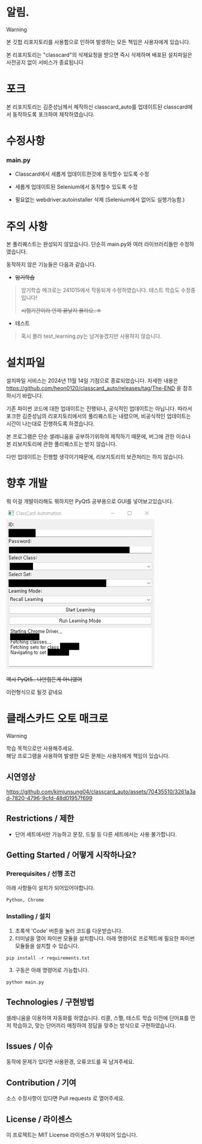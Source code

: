 # 알림.
> [!Warning]
> 본 깃헙 리포지토리를 사용함으로 인하여 발생하는 모든 책임은 사용자에게 있습니다.
>
> 본 리포지토리는 "classcard"의 삭제요청을 받으면 즉시 삭제하며 배포된 설치파일은 사전공지 없이 서비스가 종료됩니다

# 포크
본 리포지토리는 김준성님께서 제작하신 classcard_auto를 업데이트된 classcard에서 동작하도록 포크하여 제작하였습니다.

# 수정사항
### main.py 

* Classcard에서 세롭게 업데이트한것에 동작할수 있도록 수정
  
* 세롭게 업데이트된 Selenium에서 동작할수 있도록 수정

* 필요없는 webdriver.autoinstaller 삭제 (Selenium에서 없어도 실행가능함.)

# 주의 사항
본 풀리퀘스트는 완성되지 않았습니다. 단순히 main.py와 여러 라이브러리들만 수정하였습니다.

동작하지 않은 기능들은 다음과 같습니다.


* ~~암기학습~~
> 암기학습 메크로는 241015에서 작동되게 수정하였습니다.
> 테스트 학습도 수정중입니다!
> 
> ~~시험기간이라 언제 끝날지 몰라요..ㅎ~~



* 테스트

> 혹시 몰라 test_learning.py는 남겨놓겠지만 사용하지 않습니다.


# 설치파일
설치파일 서비스는 2024년 11월 14일 기점으로 종료되었습니다. 자세한 내용은 
https://github.com/heon0120/classcard_auto/releases/tag/The-END
을 참조하시기 바랍니다.

기존 파이썬 코드에 대한 업데이트는 진행되나, 공식적인 업데이트는 아닙니다.
따라서 포크한 김준성님의 리포지토리에서의 풀리퀘스트는 내렸으며, 비공식적인 업데이트는 시간이 나는대로 진행하도록 하겠습니다.

본 프로그램은 단순 셀레니움을 공부하기위하여 제작하기 때문에, 버그에 관한 이슈나 본 리보지토리에 관한 풀리퀘스트는 받지 않습니다. 

다만 업데이트는 진행할 생각이기때문에, 리보지토리의 보관처리는 하지 않습니다.


# 향후 개발
뭐 이걸 개발이라해도 뭐하지만 PyQt5 공부용으로 GUI를 넣어보고있습니다.


<img src="image.png">


~~역시 PyQt5.. 나만힘든게 아니였어~~


이런형식으로 될것 같네요

# 클래스카드 오토 매크로

> [!Warning]
> 학습 목적으로만 사용해주세요.<br>
> 해당 프로그램을 사용하여 발생한 모든 문제는 사용자에게 책임이 있습니다.

## 시연영상

https://github.com/kimjunsung04/classcard_auto/assets/70435510/3261a3ad-7820-4796-9cfd-48d01957f699

## Restrictions / 제한

 - 단어 세트에서만 가능하고 문장, 드릴 등 다른 세트에서는 사용 불가합니다. 

## Getting Started / 어떻게 시작하나요?

### Prerequisites / 선행 조건

아래 사항들이 설치가 되어있어야합니다.

```
Python, Chrome
```

### Installing / 설치

1. 초록색 'Code' 버튼을 눌러 코드를 다운받습니다. 
2. 터미널을 열어 파이썬 모듈을 설치합니다. 
아래 명령어로 프로젝트에 필요한 파이썬 모듈들을 설치할 수 있습니다.

```
pip install -r requirements.txt
```

3. 구동은 아래 명령어로 가능합니다.

```
python main.py
```

## Technologies / 구현방법

셀레니움을 이용하여 자동화를 하였습니다.
리콜, 스펠, 테스트 학습 이전에 단어표를 먼저 학습하고, 
맞는 단어끼리 매칭하여 정답을 맞추는 방식으로 구현하였습니다.

## Issues / 이슈

동작에 문제가 있다면 사용환경, 오류코드를 꼭 남겨주세요.

## Contribution / 기여

소스 수정사항이 있다면 Pull requests 로 열어주세요.

## License / 라이센스

이 프로젝트는 MIT License 라이센스가 부여되어 있습니다.
